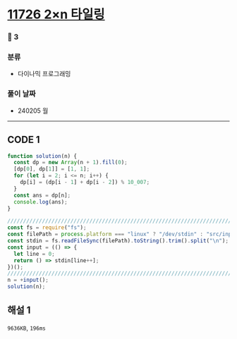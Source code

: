 # [11726 2×n 타일링](https://www.acmicpc.net/problem/11726)

### 🥈 3

### 분류

- 다이나믹 프로그래밍

### 풀이 날짜

- 240205 월

---

## CODE 1

```javascript
function solution(n) {
  const dp = new Array(n + 1).fill(0);
  [dp[0], dp[1]] = [1, 1];
  for (let i = 2; i <= n; i++) {
    dp[i] = (dp[i - 1] + dp[i - 2]) % 10_007;
  }
  const ans = dp[n];
  console.log(ans);
}

///////////////////////////////////////////////////////////////////////////////
const fs = require("fs");
const filePath = process.platform === "linux" ? "/dev/stdin" : "src/input.txt";
const stdin = fs.readFileSync(filePath).toString().trim().split("\n");
const input = (() => {
  let line = 0;
  return () => stdin[line++];
})();
///////////////////////////////////////////////////////////////////////////////
n = +input();
solution(n);
```

## 해설 1

`9636KB`, `196ms`
